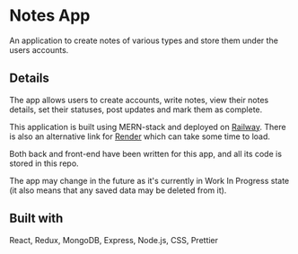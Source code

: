 # Notes App

An application to create notes of various types and store them under the users accounts.

## Details

The app allows users to create accounts, write notes, view their notes details, set their statuses, post updates and mark them as complete.

This application is built using MERN-stack and deployed on [Railway](https://notes-app-production-3eb2.up.railway.app/). There is also an alternative link for [Render](https://notes-app-mbwb.onrender.com/) which can take some time to load.

Both back and front-end have been written for this app, and all its code is stored in this repo.

The app may change in the future as it's currently in Work In Progress state (it also means that any saved data may be deleted from it).

## Built with

React, Redux, MongoDB, Express, Node.js, CSS, Prettier
